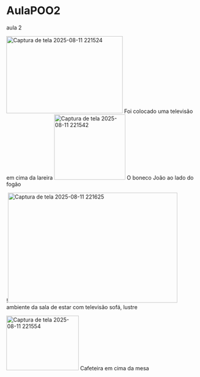# AulaPOO2
aula 2


<img width="304" height="202" alt="Captura de tela 2025-08-11 221524" src="https://github.com/user-attachments/assets/affc2d6f-9515-4bab-bd35-716930cf860b" />
Foi colocado uma televisão em cima da lareira



<img width="186" height="171" alt="Captura de tela 2025-08-11 221542" src="https://github.com/user-attachments/assets/3d164c4e-baff-4d07-822b-40fe3bae36ff" />
O boneco João ao lado do fogão



!<img width="443" height="288" alt="Captura de tela 2025-08-11 221625" src="https://github.com/user-attachments/assets/d1d70195-a8f2-44f1-abd0-00c9382b3eb6" />
ambiente da sala de estar com televisão sofá, lustre



<img width="189" height="143" alt="Captura de tela 2025-08-11 221554" src="https://github.com/user-attachments/assets/d505b6b0-a77e-437e-9199-a1d22175e81f" />
Cafeteira em cima da mesa
